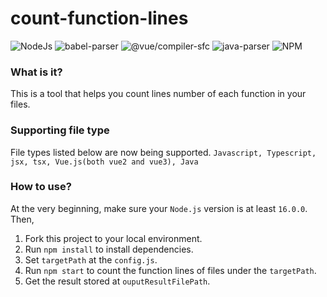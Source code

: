 # count-function-lines

![NodeJs](https://img.shields.io/badge/NodeJS-%5E16.0.0-green)
![babel-parser](https://img.shields.io/badge/%40babel%2Fparser-%5E7.22.5-blue)
![@vue/compiler-sfc](https://img.shields.io/badge/%40vue%2Fcompiler--sfc-%5E3.3.4-brightgreen)
![java-parser](https://img.shields.io/badge/java--parser-%5E2.0.4-orange)
![NPM](https://img.shields.io/npm/l/express)


### What is it?
This is a tool that helps you count lines number of each function in your files.

### Supporting file type
File types listed below are now being supported.
`Javascript, Typescript, jsx, tsx, Vue.js(both vue2 and vue3), Java`

### How to use?
At the very beginning, make sure your `Node.js` version is at least `16.0.0`. Then,
1. Fork this project to your local environment.
2. Run `npm install` to install dependencies.
3. Set `targetPath` at the `config.js`.
4. Run `npm start` to count the function lines of files under the `targetPath`.
5. Get the result stored at `ouputResultFilePath`.
